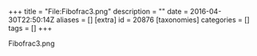 +++
title = "File:Fibofrac3.png"
description = ""
date = 2016-04-30T22:50:14Z
aliases = []
[extra]
id = 20876
[taxonomies]
categories = []
tags = []
+++

Fibofrac3.png
